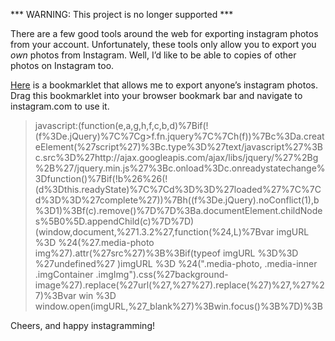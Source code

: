 *** WARNING: This project is no longer supported ***

There are a few good tools around the web for exporting instagram photos from your account.  Unfortunately, these tools only allow you to export you *own* photos from Instagram.  Well, I’d like to be able to copies of other photos on Instagram too.

[Here](http://owocki.com/tools/export-instagram-photos-bookmarklet/) is a bookmarklet that allows me to export anyone’s instagram photos.  Drag this bookmarklet into your browser bookmark bar and navigate to instagram.com to use it.

> javascript:(function(e,a,g,h,f,c,b,d)%7Bif(!(f%3De.jQuery)%7C%7Cg>f.fn.jquery%7C%7Ch(f))%7Bc%3Da.createElement(%27script%27)%3Bc.type%3D%27text/javascript%27%3Bc.src%3D%27http://ajax.googleapis.com/ajax/libs/jquery/%27%2Bg%2B%27/jquery.min.js%27%3Bc.onload%3Dc.onreadystatechange%3Dfunction()%7Bif(!b%26%26(!(d%3Dthis.readyState)%7C%7Cd%3D%3D%27loaded%27%7C%7Cd%3D%3D%27complete%27))%7Bh((f%3De.jQuery).noConflict(1),b%3D1)%3Bf(c).remove()%7D%7D%3Ba.documentElement.childNodes%5B0%5D.appendChild(c)%7D%7D)(window,document,%271.3.2%27,function(%24,L)%7Bvar imgURL %3D %24(%27.media-photo img%27).attr(%27src%27)%3B%3Bif(typeof imgURL %3D%3D %27undefined%27 )imgURL %3D %24(".media-photo, .media-inner .imgContainer .imgImg").css(%27background-image%27).replace(%27url(%27,%27%27).replace(%27)%27,%27%27)%3Bvar win %3D window.open(imgURL,%27_blank%27)%3Bwin.focus()%3B%7D)%3B

Cheers, and happy instagramming!


<!-- Google Analytics --> 
<img src='https://ga-beacon.appspot.com/UA-1014419-15/owocki/instagramexporter' style='width:1px; height:1px;' >

